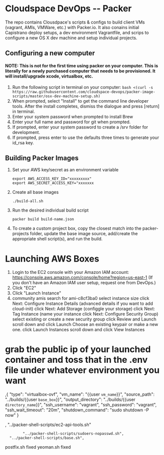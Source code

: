 # Cloudspace DevOps -- Packer

The repo contains Clousdpace's scripts & configs to build client VMs (vagrant, AMIs, VMWare, etc.) with Packer.io.  It also conains initial Capistrano deploy setups, a dev environment Vagrantfile, and scrips to configure a new OS X dev machine and setup individual projects.


## Configuring a new computer

####  NOTE:  This is not for the first time using packer on your computer.  This is literally for a newly purchased computer that needs to be provisioned.  It will install/upgrade xcode, virtualbox, etc.

1. Run the following script in terminal on your computer: 
`bash <(curl -s https://raw.githubusercontent.com/cloudspace-devops/packer-image-scripts/master/osx-dev-machine-setup.sh)`
2. When prompted, select "Install" to get the command line developer tools.  After the install completes, dismiss the dialogue and press [return] in terminal.
3. Enter your system password when prompted to install Brew
4. Enter your full name and password for git when prompted.
5. If prompted, enter your system password to create a /srv folder for development.
6. If prompted, press enter to use the defaults three times to generate your id_rsa key.


## Building Packer Images

1. Set your AWS key/secret as an environment variable

    ``` 
    export AWS_ACCESS_KEY_ID="xxxxxxxxx"
    export AWS_SECRET_ACCESS_KEY="xxxxxxx
    ```

2. Create all base images

    ``` 
    ./build-all.sh
    ``` 

3. Run the desired individual build script

    ``` 
    packer build build-name.json
    ```

4. To create a custom project box, copy the closest match into the packer-projects folder, update the base image source, add/create the appropriate shell script(s), and run the build.

# Launching AWS Boxes

1. Login to the EC2 console with your Amazon IAM account: https://console.aws.amazon.com/console/home?region=us-east-1 (If you don't have an Amazon IAM user setup, request one from DevOps.)
2. Click "EC2"
3. Click "Launch Instance"
4. community amis
search for ami-c8cf3ba0 
select instance size
click Next: Configure Instance Details
(advanced details if you want to add cloud-init)
click Next: Add Storage
(configgle your storage)
click Next: Tag Instance
(name your instance
click Next: Configure Security Group)
select existing or create a new security group
click Review and Launch
scroll down and click Launch
Choose an existing keypair or make a new one.
click Launch Instances
scroll down and click View Instances

# grab the public ip of your launched container and toss that in the .env file under whatever environment you want


,{ 
    "type": "virtualbox-ovf",
    "vm_name": "{{user `vm_name`}}",
    "source_path": "../builds/{{user `base_box`}}",
    "output_directory": "../builds/{{user `directory_name`}}",
    "ssh_username": "vagrant",
    "ssh_password": "vagrant",
    "ssh_wait_timeout": "20m",
    "shutdown_command": "sudo shutdown -P now"
  }



  ,
      "../packer-shell-scripts/ec2-api-tools.sh"



      


            "../packer-shell-scripts/sudoers-nopasswd.sh",
      "../packer-shell-scripts/base.sh",




  postfix.sh fixed
  yeoman.sh fixed



